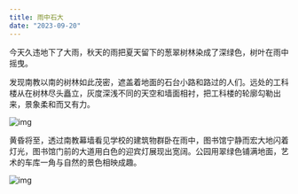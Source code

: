 ```yaml
---
title: 雨中石大
date: "2023-09-20"
---
```


今天久违地下了大雨，秋天的雨把夏天留下的葱翠树林染成了深绿色，树叶在雨中摇曳。

发现南教以南的树林如此茂密，遮盖着地面的石台小路和路过的人们。远处的工科楼从在树林尽头矗立，灰度深浅不同的天空和墙面相衬，把工科楼的轮廓勾勒出来，景象柔和而又有力。

 ![img](https://mysite-bucket.oss-cn-wulanchabu.aliyuncs.com/blog_img/%E9%9B%A8%E5%90%8E%E7%9F%B3%E5%A4%A71.jpg?x-oss-process=style/small_size_rule)

黄昏将至，透过南教幕墙看见学校的建筑物群卧在雨中，图书馆宁静而宏大地闪着灯光，图书馆门前的大道用白色的迎宾灯展现出宽阔。公园用翠绿色铺满地面，艺术的车库一角与自然的景色相映成趣。

![img](https://mysite-bucket.oss-cn-wulanchabu.aliyuncs.com/blog_img/%E9%9B%A8%E5%90%8E%E7%9F%B3%E5%A4%A72.jpg?x-oss-process=style/small_size_rule)